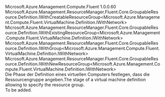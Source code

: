 <Type Name="IWithGroup" FullName="Microsoft.Azure.Management.Compute.Fluent.VirtualMachine.Definition.IWithGroup">
  <TypeSignature Language="C#" Value="public interface IWithGroup : Microsoft.Azure.Management.ResourceManager.Fluent.Core.GroupableResource.Definition.IWithCreatableResourceGroup&lt;Microsoft.Azure.Management.Compute.Fluent.VirtualMachine.Definition.IWithNetwork&gt;, Microsoft.Azure.Management.ResourceManager.Fluent.Core.GroupableResource.Definition.IWithExistingResourceGroup&lt;Microsoft.Azure.Management.Compute.Fluent.VirtualMachine.Definition.IWithNetwork&gt;, Microsoft.Azure.Management.ResourceManager.Fluent.Core.GroupableResource.Definition.IWithGroup&lt;Microsoft.Azure.Management.Compute.Fluent.VirtualMachine.Definition.IWithNetwork&gt;, Microsoft.Azure.Management.ResourceManager.Fluent.Core.GroupableResource.Definition.IWithNewResourceGroup&lt;Microsoft.Azure.Management.Compute.Fluent.VirtualMachine.Definition.IWithNetwork&gt;" />
  <TypeSignature Language="ILAsm" Value=".class public interface auto ansi abstract IWithGroup implements class Microsoft.Azure.Management.ResourceManager.Fluent.Core.GroupableResource.Definition.IWithCreatableResourceGroup`1&lt;class Microsoft.Azure.Management.Compute.Fluent.VirtualMachine.Definition.IWithNetwork&gt;, class Microsoft.Azure.Management.ResourceManager.Fluent.Core.GroupableResource.Definition.IWithExistingResourceGroup`1&lt;class Microsoft.Azure.Management.Compute.Fluent.VirtualMachine.Definition.IWithNetwork&gt;, class Microsoft.Azure.Management.ResourceManager.Fluent.Core.GroupableResource.Definition.IWithGroup`1&lt;class Microsoft.Azure.Management.Compute.Fluent.VirtualMachine.Definition.IWithNetwork&gt;, class Microsoft.Azure.Management.ResourceManager.Fluent.Core.GroupableResource.Definition.IWithNewResourceGroup`1&lt;class Microsoft.Azure.Management.Compute.Fluent.VirtualMachine.Definition.IWithNetwork&gt;" />
  <TypeSignature Language="DocId" Value="T:Microsoft.Azure.Management.Compute.Fluent.VirtualMachine.Definition.IWithGroup" />
  <TypeSignature Language="VB.NET" Value="Public Interface IWithGroup&#xA;Implements IWithCreatableResourceGroup(Of IWithNetwork), IWithExistingResourceGroup(Of IWithNetwork), IWithGroup(Of IWithNetwork), IWithNewResourceGroup(Of IWithNetwork)" />
  <TypeSignature Language="F#" Value="type IWithGroup = interface&#xA;    interface IWithGroup&lt;IWithNetwork&gt;&#xA;    interface IWithExistingResourceGroup&lt;IWithNetwork&gt;&#xA;    interface IWithNewResourceGroup&lt;IWithNetwork&gt;&#xA;    interface IWithCreatableResourceGroup&lt;IWithNetwork&gt;" />
  <AssemblyInfo>
    <AssemblyName>Microsoft.Azure.Management.Compute.Fluent</AssemblyName>
    <AssemblyVersion>1.0.0.60</AssemblyVersion>
  </AssemblyInfo>
  <Interfaces>
    <Interface>
      <InterfaceName>Microsoft.Azure.Management.ResourceManager.Fluent.Core.GroupableResource.Definition.IWithCreatableResourceGroup&lt;Microsoft.Azure.Management.Compute.Fluent.VirtualMachine.Definition.IWithNetwork&gt;</InterfaceName>
    </Interface>
    <Interface>
      <InterfaceName>Microsoft.Azure.Management.ResourceManager.Fluent.Core.GroupableResource.Definition.IWithExistingResourceGroup&lt;Microsoft.Azure.Management.Compute.Fluent.VirtualMachine.Definition.IWithNetwork&gt;</InterfaceName>
    </Interface>
    <Interface>
      <InterfaceName>Microsoft.Azure.Management.ResourceManager.Fluent.Core.GroupableResource.Definition.IWithGroup&lt;Microsoft.Azure.Management.Compute.Fluent.VirtualMachine.Definition.IWithNetwork&gt;</InterfaceName>
    </Interface>
    <Interface>
      <InterfaceName>Microsoft.Azure.Management.ResourceManager.Fluent.Core.GroupableResource.Definition.IWithNewResourceGroup&lt;Microsoft.Azure.Management.Compute.Fluent.VirtualMachine.Definition.IWithNetwork&gt;</InterfaceName>
    </Interface>
  </Interfaces>
  <Docs>
    <summary>
            <span data-ttu-id="1bf86-101">Die Phase der Definition eines virtuellen Computers festlegen, dass die Ressourcengruppe angeben.</span><span class="sxs-lookup"><span data-stu-id="1bf86-101">The stage of a virtual machine definition allowing to specify the resource group.</span></span>
            </summary>
    <remarks>To be added.</remarks>
  </Docs>
  <Members />
</Type>